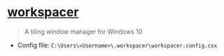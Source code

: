 # [workspacer](https://github.com/rickbutton/workspacer)

> A tiling window manager for Windows 10

- Config file: `C:\Users\<Username>\.workspacer\workspacer.config.csx`
